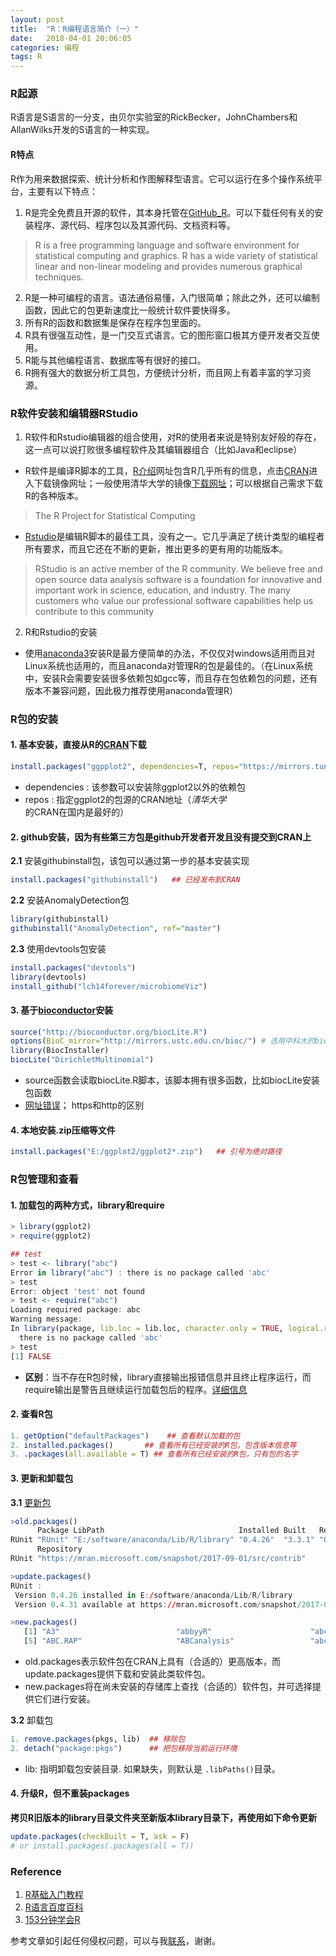 ```yaml
---
layout: post
title:  "R：R编程语言简介（一）"
date:   2018-04-01 20:06:05
categories: 编程
tags: R
---
```


### R起源

R语言是S语言的一分支，由贝尔实验室的RickBecker，JohnChambers和AllanWilks开发的S语言的一种实现。

#### R特点

R作为用来数据探索、统计分析和作图解释型语言。它可以运行在多个操作系统平台，主要有以下特点：

1. R是完全免费且开源的软件，其本身托管在[GitHub_R](https://github.com/topics/r)。可以下载任何有关的安装程序、源代码、程序包以及其源代码、文档资料等。

> R is a free programming language and software environment for statistical computing and graphics. R has a wide variety of statistical linear and non-linear modeling and provides numerous graphical techniques.

2. R是一种可编程的语言。语法通俗易懂，入门很简单；除此之外，还可以编制函数，因此它的包更新速度比一般统计软件要快得多。
3. 所有R的函数和数据集是保存在程序包里面的。
4. R具有很强互动性，是一门交互式语言。它的图形窗口极其方便开发者交互使用。
5. R能与其他编程语言、数据库等有很好的接口。
6. R拥有强大的数据分析工具包，方便统计分析，而且网上有着丰富的学习资源。



### R软件安装和编辑器RStudio

1. R软件和Rstudio编辑器的组合使用，对R的使用者来说是特别友好般的存在，这一点可以说打败很多编程软件及其编辑器组合（比如Java和eclipse）


- R软件是编译R脚本的工具，[R介绍](https://www.r-project.org/)网址包含R几乎所有的信息，点击[CRAN](https://cran.r-project.org/mirrors.html)进入下载镜像网址；一般使用清华大学的镜像[下载网址](https://mirrors.tuna.tsinghua.edu.cn/CRAN/)；可以根据自己需求下载R的各种版本。

> The R Project for Statistical Computing

- [Rstudio](https://www.rstudio.com/)是编辑R脚本的最佳工具，没有之一。它几乎满足了统计类型的编程者所有要求，而且它还在不断的更新，推出更多的更有用的功能版本。

> RStudio is an active member of the R community. We believe free and open source data analysis software is a foundation for innovative and important work in science, education, and industry. The many customers who value our professional software capabilities help us contribute to this community

2. R和Rstudio的安装

- 使用[anaconda3](https://anaconda.org/)安装R是最方便简单的办法，不仅仅对windows适用而且对Linux系统也适用的，而且anaconda对管理R的包是最佳的。（在Linux系统中，安装R会需要安装很多依赖包如gcc等，而且存在包依赖包的问题，还有版本不兼容问题，因此极力推荐使用anaconda管理R）



### R包的安装

#### 1. 基本安装，直接从R的[CRAN](https://mirrors.tuna.tsinghua.edu.cn/CRAN/)下载

```R
install.packages("ggpplot2", dependencies=T, repos="https://mirrors.tuna.tsinghua.edu.cn/CRAN")
```

* dependencies : 该参数可以安装除ggplot2以外的依赖包
* repos : 指定ggplot2的包源的CRAN地址（*清华大学*的CRAN在国内是最好的）



#### 2. github安装，因为有些第三方包是github开发者开发且没有提交到CRAN上 

**2.1** 安装githubinstall包，该包可以通过第一步的基本安装实现
```R
install.packages("githubinstall")   ## 已经发布到CRAN
```
**2.2** 安装AnomalyDetection包

```R
library(githubinstall)
githubinstall("AnomalyDetection", ref="master")
```
**2.3** 使用devtools包安装
```R
install.packages("devtools")
library(devtools)
install_github("lch14forever/microbiomeViz")
```

#### 3. 基于[bioconductor](https://www.bioconductor.org/)安装

```R
source("http://bioconductor.org/biocLite.R")
options(BioC_mirror="http://mirrors.ustc.edu.cn/bioc/") # 选用中科大的bioconductor镜像
library(BiocInstaller)
biocLite("DirichletMultinomial")
```

- source函数会读取biocLite.R脚本，该脚本拥有很多函数，比如biocLite安装包函数
- [网址错误](https://support.bioconductor.org/p/74540/)； https和http的区别



#### 4. 本地安装.zip压缩等文件

```R
install.packages("E:/ggplot2/ggplot2*.zip")   ## 引号为绝对路径
```



### R包管理和查看

#### 1. **加载包的两种方式，library和require**

```R
> library(ggplot2)
> require(ggplot2)

## test 
> test <- library("abc")
Error in library("abc") : there is no package called 'abc'
> test
Error: object 'test' not found
> test <- require("abc")
Loading required package: abc
Warning message:
In library(package, lib.loc = lib.loc, character.only = TRUE, logical.return = TRUE,  :
  there is no package called 'abc'
> test
[1] FALSE
```

- **区别**：当不存在R包时候，library直接输出报错信息并且终止程序运行，而require输出是警告且继续运行加载包后的程序。[详细信息](https://stackoverflow.com/questions/5595512/what-is-the-difference-between-require-and-library)



#### 2. **查看R包**

```R
1. getOption("defaultPackages")    ## 查看默认加载的包
2. installed.packages()       ## 查看所有已经安装的R包，包含版本信息等
3. .packages(all.available = T) ## 查看所有已经安装的R包，只有包的名字
```



#### 3. 更新和卸载包

**3.1** [更新包](https://www.rdocumentation.org/packages/utils/versions/3.4.3/topics/update.packages)

```R
>old.packages()
      Package LibPath                              Installed Built   ReposVer
RUnit "RUnit" "E:/software/anaconda/Lib/R/library" "0.4.26"  "3.3.1" "0.4.31"
      Repository                                                  
RUnit "https://mran.microsoft.com/snapshot/2017-09-01/src/contrib"

>update.packages()
RUnit :
 Version 0.4.26 installed in E:/software/anaconda/Lib/R/library 
 Version 0.4.31 available at https://mran.microsoft.com/snapshot/2017-09-01

>new.packages()
   [1] "A3"                          "abbyyR"                      "abc"                         "abc.data"                   
   [5] "ABC.RAP"                     "ABCanalysis"                 "abcdeFBA"                    #"ABCoptim"
```

- old.packages表示软件包在CRAN上具有（合适的）更高版本，而update.packages提供下载和安装此类软件包。
- new.packages将在尚未安装的存储库上查找（合适的）软件包，并可选择提供它们进行安装。



**3.2** 卸载包

```R
1. remove.packages(pkgs, lib)  ## 移除包
2. detach("package:pkgs")      ## 把包移除当前运行环境
```
- lib: 指明卸载包安装目录. 如果缺失，则默认是 `.libPaths()`目录。



#### 4. 升级R，但不重装packages

**拷贝R旧版本的library目录文件夹至新版本library目录下，再使用如下命令更新**

```R
update.packages(checkBuilt = T, ask = F)
# or install.packages(.packages(all = T))
```




### Reference

1. [R基础入门教程](https://blog.csdn.net/Ying_Xu/article/details/50896310)
2. [R语言百度百科](https://baike.baidu.com/item/R%E8%AF%AD%E8%A8%80)
3. [153分钟学会R](https://cran.r-project.org/doc/contrib/Liu-FAQ.pdf)

参考文章如引起任何侵权问题，可以与我[联系](https://github.com/HuaZou/)，谢谢。

